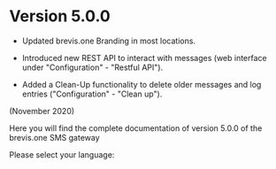 # Version 5.0.0

  * Updated brevis.one Branding in most locations.

  * Introduced new REST API to interact with messages (web interface under "Configuration" - "Restful API").

  * Added a Clean-Up functionality to delete older messages and log entries ("Configuration" - "Clean up").

(November 2020)

Here you will find the complete documentation of version 5.0.0 of the
brevis.one SMS gateway

Please select your language:

